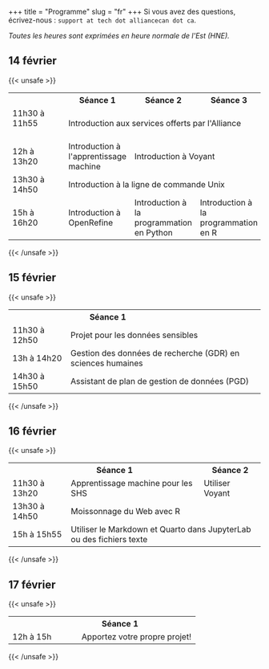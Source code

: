 +++
title = "Programme"
slug = "fr"
+++
Si vous avez des questions, écrivez-nous : `support at tech dot alliancecan dot ca`.

*Toutes les heures sont exprimées en heure normale de l'Est (HNE).*

## 14 février

{{< unsafe >}}
  <table>
    <tr>
      <th></th>
      <th>Séance 1</th>
      <th>Séance 2</th>
      <th>Séance 3</th>
    </tr>
    <tr>
      <td>11h30 à 11h55 &emsp;&emsp;&emsp;&emsp;&emsp;&emsp;</td>
      <td colspan="3">Introduction aux services offerts par l'Alliance</td>
    </tr>
    <tr>
      <td>12h à 13h20</td>
      <td>Introduction à l'apprentissage machine</td>
      <td colspan="2">Introduction à Voyant</td>
    </tr>
    <tr>
      <td>13h30 à 14h50</td>
      <td colspan="3">Introduction à la ligne de commande Unix</td>
    </tr>
    <tr>
      <td>15h à 16h20</td>
      <td>Introduction à OpenRefine</td>
      <td>Introduction à la programmation en Python</td>
      <td>Introduction à la programmation en R</td>
    </tr>
  </table>
{{< /unsafe >}}

## 15 février

{{< unsafe >}}
  <table>
    <tr>
      <th></th>
      <th><div style="float:left;width:40%;">Séance 1</div></th>
    </tr>
    <tr>
      <td>11h30 à 12h50</td>
      <td colspan="3">Projet pour les données sensibles</td>
    </tr>
    <tr>
      <td>13h à 14h20</td>
      <td colspan="3">Gestion des données de recherche (GDR) en sciences humaines</td>
    </tr>
    <tr>
      <td>14h30 à 15h50</td>
      <td colspan="3">Assistant de plan de gestion de données (PGD)</td>
    </tr>
  </table>
{{< /unsafe >}}

## 16 février

{{< unsafe >}}
  <table>
    <tr>
      <th></th>
      <th><div style="float:left;width:70%;">Séance 1</div></th>
      <th>Séance 2</th>
    </tr>
    <tr>
      <td>11h30 à 13h20 &emsp;</td>
      <td>Apprentissage machine pour les SHS</td>
      <td colspan="2">Utiliser Voyant</td>
    </tr>
    <tr>
      <td>13h30 à 14h50</td>
      <td colspan="3">Moissonnage du Web avec R</td>
    </tr>
    <tr>
      <td>15h à 15h55</td>
      <td colspan="3">Utiliser le Markdown et Quarto dans JupyterLab ou des fichiers texte</td>
    </tr>
  </table>
{{< /unsafe >}}

## 17 février

{{< unsafe >}}
  <table>
    <tr>
      <th></th>
      <th><div style="float:left;width:70%;">Séance 1</div></th>
    </tr>
    <tr>
      <td>12h à 15h &emsp;&emsp;&ensp;</td>
      <td colspan="3">Apportez votre propre projet!</td>
    </tr>
  </table>
{{< /unsafe >}}
